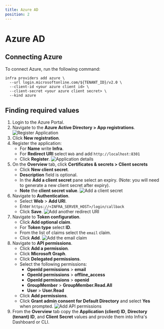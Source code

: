 ```yaml
---
title: Azure AD
position: 2
---
```


# Azure AD

## Connecting Azure
To connect Azure, run the following command:

```
infra providers add azure \
  --url login.microsoftonline.com/${TENANT_ID}/v2.0 \
  --client-id <your azure client id> \
  --client-secret <your azure client secret> \
  --kind azure
```

## Finding required values

1. Login to the Azure Portal.
2. Navigate to the **Azure Active Directory > App registrations**.
![Register Application](../images/azure-setup/connect-users-azure-1.png)
3. Click **New registration**.
4. Register the application:
    - For **Name** write **Infra**.
    - For **Redirect URI** select `Web` and add `http://localhost:8301`
    - Click **Register**.
![Application details](../images/azure-setup/connect-users-azure-2.png)
5. On the **Overview** tab, click **Certificates & secrets > Client secrets**
    - Click **New client secret**.
    - **Description** field is optional.
    - In the **Add a client secret** pane select an expiry. (Note: you will need to generate a new client secret after expiry).
    - **Note** the **client secret value**.
![Add a client secret](../images/azure-setup/connect-users-azure-3.png)
6. Navigate to **Authentication**.
    - Select **Web** > **Add URI**.
    - Enter `https://<INFRA_SERVER_HOST>/login/callback`
    - Click **Save**.
![Add another redirect URI](../images/azure-setup/connect-users-azure-5.png)
7. Navigate to **Token configuration**.
    - Click **Add optional claim**.
    - For **Token type** select **ID**.
    - From the list of claims select the `email` claim.
    - Click **Add**.
![Add the email claim](../images/azure-setup/connect-users-azure-4.png)
8. Navigate to **API permissions**.
    - Click **Add a permission**.
    - Click **Microsoft Graph**.
    - Click **Delegated permissions**.
    - Select the following permissions:
        - **OpenId permissions** > **email**
        - **OpenId permissions** > **offline_access**
        - **OpenId permissions** > **openid**
        - **GroupMember** > **GroupMember.Read.All**
        - **User** > **User.Read**
    - Click **Add permissions**.
    - Click **Grant admin consent for Default Directory** and select **Yes** when prompted.
![Add API permissions](../images/azure-setup/connect-users-azure-6.png)
9. From the **Overview** tab copy the **Application (client) ID**, **Directory (tenant) ID**, and **Client Secret** values and provide them into Infra's Dashboard or CLI.


